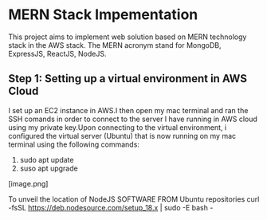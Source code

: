 # MERN Stack Impementation
This project aims to implement web solution based on MERN technology stack in the AWS stack. The MERN acronym stand for MongoDB, ExpressJS, ReactJS, NodeJS.

## Step 1: Setting up a virtual environment in AWS Cloud
I set up an EC2 instance in AWS.I then open my mac terminal and ran the SSH comands in order to connect to the server I have running in AWS cloud using my private key.Upon connecting to the virtual environment, i configured the virtual server (Ubuntu) that is now running on my mac terminal using the following commands:
1. sudo apt update
2. suso apt upgrade

  [image.png]

  To unveil the location of NodeJS SOFTWARE FROM Ubuntu repositories
  curl -fsSL https://deb.nodesource.com/setup_18.x | sudo -E bash -

  